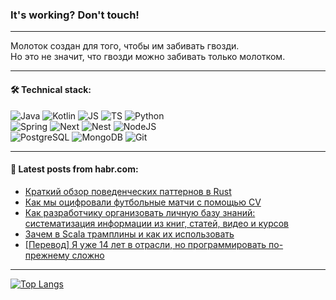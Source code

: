 ### It's working? Don't touch!

---
Молоток создан для того, чтобы им забивать гвозди. <br>
Но это не значит, что гвозди можно забивать только молотком.

---

#### 🛠️ Technical stack:

![Java](https://img.shields.io/badge/Java-informational?logo=Oracle&style=flat&logoColor=white&color=FF4500)
![Kotlin](https://img.shields.io/badge/Kotlin-informational?logo=Kotlin&style=flat&logoColor=white&color=774D97)
![JS](https://img.shields.io/badge/JS-informational?logo=javaScript&style=flat&logoColor=black&color=F7Df1E)
![TS](https://img.shields.io/badge/TypeScript-informational?logo=typeScript&style=flat&logoColor=black&color=017acc)
![Python](https://img.shields.io/badge/Python-informational?logo=Python&style=flat&logoColor=black&color=ffdd54) <br>
![Spring](https://img.shields.io/badge/SpringBoot-informational?logo=SpringBoot&style=flat&logoColor=white&color=6DB33F) 
![Next](https://img.shields.io/badge/Next.js-informational?logo=Next.js&style=flat&logoColor=white&color=3671a1)
![Nest](https://img.shields.io/badge/NestJS-informational?logo=NestJS&style=flat&logoColor=white&color=E0234E)
![NodeJS](https://img.shields.io/badge/NodeJS-informational?logo=node.js&style=flat&logoColor=white&color=70A760) <br>
![PostgreSQL](https://img.shields.io/badge/PostgreSQL-informational?logo=PostgreSQL&style=flat&logoColor=white&color=DAA520)
![MongoDB](https://img.shields.io/badge/MongoDB-informational?logo=MongoDB&style=flat&logoColor=white&color=870000)
![Git](https://img.shields.io/badge/Git-informational?logo=git&style=flat&logoColor=white&color=f74e28)

___

#### 💬 Latest posts from habr.com:

<!-- BLOG-POST-LIST:START -->
- [Краткий обзор поведенческих паттернов в Rust](https://habr.com/ru/companies/otus/articles/795451/?utm_source=habrahabr&utm_medium=rss&utm_campaign=795451)
- [Как мы оцифровали футбольные матчи с помощью CV](https://habr.com/ru/companies/yandex/articles/793744/?utm_source=habrahabr&utm_medium=rss&utm_campaign=793744)
- [Как разработчику организовать личную базу знаний: систематизация информации из книг, статей, видео и курсов](https://habr.com/ru/companies/lanit/articles/793444/?utm_source=habrahabr&utm_medium=rss&utm_campaign=793444)
- [Зачем в Scala трамплины и как их использовать](https://habr.com/ru/companies/kryptonite/articles/796433/?utm_source=habrahabr&utm_medium=rss&utm_campaign=796433)
- [[Перевод] Я уже 14 лет в отрасли, но программировать по-прежнему сложно](https://habr.com/ru/articles/795933/?utm_source=habrahabr&utm_medium=rss&utm_campaign=795933)
<!-- BLOG-POST-LIST:END -->

---
[![Top Langs](https://github-readme-stats-git-master-advtsetting-gmailcom.vercel.app/api/top-langs/?username=zloylis&langs_count=10&hide_title=false&title_color=e6edf3&size_weight=0.5&count_weight=0.5&layout=compact&hide_border=true&theme=dracula)](https://github.com/zloylis)

<!-- ![GitHub stats](https://github-readme-stats-git-master-advtsetting-gmailcom.vercel.app/api?username=zloylis&show_icons=true&hide_border=true&theme=dracula&hide_title=true&include_all_commits=true&count_private=true&hide=contribs&hide_rank=true) -->
